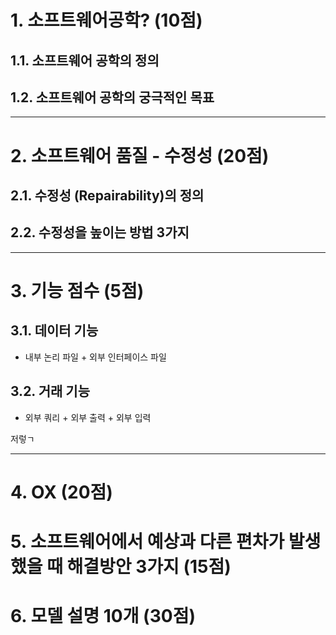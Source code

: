 # 1. 소프트웨어공학? (10점)
## 1.1. 소프트웨어 공학의 정의
## 1.2. 소프트웨어 공학의 궁극적인 목표

---
# 2. 소프트웨어 품질 - 수정성 (20점)
## 2.1. 수정성 (Repairability)의 정의
## 2.2. 수정성을 높이는 방법 3가지

---
# 3. 기능 점수 (5점)
## 3.1. 데이터 기능
- 내부 논리 파일 + 외부 인터페이스 파일
## 3.2. 거래 기능
- 외부 쿼리 + 외부 출력 + 외부 입력

저렇ㄱ

---
# 4. OX (20점)

# 5. 소프트웨어에서 예상과 다른 편차가 발생했을 때 해결방안 3가지 (15점)

# 6. 모델 설명 10개 (30점)
